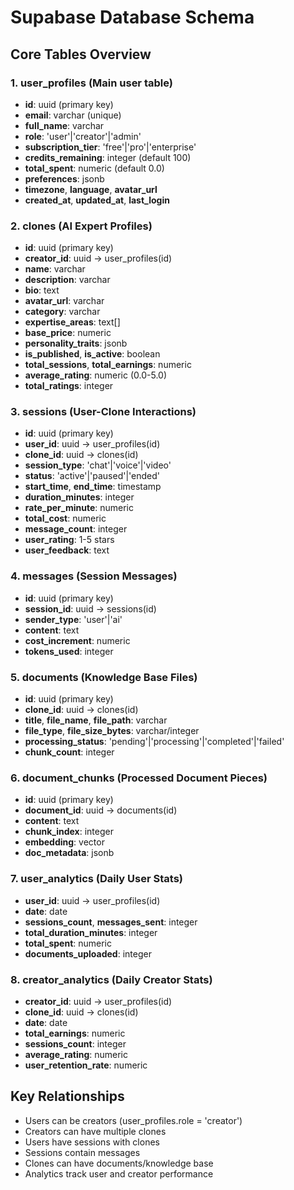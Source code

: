 # Supabase Database Schema

## Core Tables Overview

### 1. user_profiles (Main user table)
- **id**: uuid (primary key)
- **email**: varchar (unique)
- **full_name**: varchar
- **role**: 'user'|'creator'|'admin'
- **subscription_tier**: 'free'|'pro'|'enterprise'
- **credits_remaining**: integer (default 100)
- **total_spent**: numeric (default 0.0)
- **preferences**: jsonb
- **timezone**, **language**, **avatar_url**
- **created_at**, **updated_at**, **last_login**

### 2. clones (AI Expert Profiles)
- **id**: uuid (primary key)
- **creator_id**: uuid → user_profiles(id)
- **name**: varchar
- **description**: varchar
- **bio**: text
- **avatar_url**: varchar
- **category**: varchar
- **expertise_areas**: text[]
- **base_price**: numeric
- **personality_traits**: jsonb
- **is_published**, **is_active**: boolean
- **total_sessions**, **total_earnings**: numeric
- **average_rating**: numeric (0.0-5.0)
- **total_ratings**: integer

### 3. sessions (User-Clone Interactions)
- **id**: uuid (primary key)
- **user_id**: uuid → user_profiles(id)
- **clone_id**: uuid → clones(id)
- **session_type**: 'chat'|'voice'|'video'
- **status**: 'active'|'paused'|'ended'
- **start_time**, **end_time**: timestamp
- **duration_minutes**: integer
- **rate_per_minute**: numeric
- **total_cost**: numeric
- **message_count**: integer
- **user_rating**: 1-5 stars
- **user_feedback**: text

### 4. messages (Session Messages)
- **id**: uuid (primary key)
- **session_id**: uuid → sessions(id)
- **sender_type**: 'user'|'ai'
- **content**: text
- **cost_increment**: numeric
- **tokens_used**: integer

### 5. documents (Knowledge Base Files)
- **id**: uuid (primary key)
- **clone_id**: uuid → clones(id)
- **title**, **file_name**, **file_path**: varchar
- **file_type**, **file_size_bytes**: varchar/integer
- **processing_status**: 'pending'|'processing'|'completed'|'failed'
- **chunk_count**: integer

### 6. document_chunks (Processed Document Pieces)
- **id**: uuid (primary key)
- **document_id**: uuid → documents(id)
- **content**: text
- **chunk_index**: integer
- **embedding**: vector
- **doc_metadata**: jsonb

### 7. user_analytics (Daily User Stats)
- **user_id**: uuid → user_profiles(id)
- **date**: date
- **sessions_count**, **messages_sent**: integer
- **total_duration_minutes**: integer
- **total_spent**: numeric
- **documents_uploaded**: integer

### 8. creator_analytics (Daily Creator Stats)
- **creator_id**: uuid → user_profiles(id)
- **clone_id**: uuid → clones(id)
- **date**: date
- **total_earnings**: numeric
- **sessions_count**: integer
- **average_rating**: numeric
- **user_retention_rate**: numeric

## Key Relationships
- Users can be creators (user_profiles.role = 'creator')
- Creators can have multiple clones
- Users have sessions with clones
- Sessions contain messages
- Clones can have documents/knowledge base
- Analytics track user and creator performance